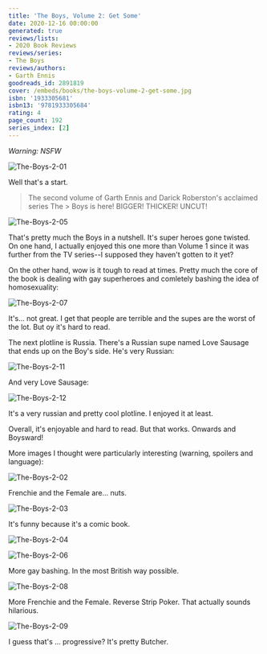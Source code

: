 ```yaml
---
title: 'The Boys, Volume 2: Get Some'
date: 2020-12-16 00:00:00
generated: true
reviews/lists:
- 2020 Book Reviews
reviews/series:
- The Boys
reviews/authors:
- Garth Ennis
goodreads_id: 2891819
cover: /embeds/books/the-boys-volume-2-get-some.jpg
isbn: '1933305681'
isbn13: '9781933305684'
rating: 4
page_count: 192
series_index: [2]
---
```

*Warning: NSFW*  

![The-Boys-2-01](/embeds/books/attachments/the-boys-2-01.jpg)  

<!--more-->

Well that's a start.  

> The second volume of Garth Ennis and Darick Roberston's acclaimed series The > Boys is here! BIGGER! THICKER! UNCUT!  

![The-Boys-2-05](/embeds/books/attachments/the-boys-2-05.jpg)  

That's pretty much the Boys in a nutshell. It's super heroes gone twisted. On one hand, I actually enjoyed this one more than Volume 1 since it was further from the TV series--I supposed they haven't gotten to it yet?  

On the other hand, wow is it tough to read at times. Pretty much the core of the book is dealing with gay superheroes and comletely bashing the idea of homosexuality:  

![The-Boys-2-07](/embeds/books/attachments/the-boys-2-07.jpg)  

It's... not great. I get that people are terrible and the supes are the worst of the lot. But oy it's hard to read.  

The next plotline is Russia. There's a Russian supe named Love Sausage that ends up on the Boy's side. He's very Russian:  

![The-Boys-2-11](/embeds/books/attachments/the-boys-2-11.jpg)  

And very Love Sausage:  

![The-Boys-2-12](/embeds/books/attachments/the-boys-2-12.jpg)  

It's a very russian and pretty cool plotline. I enjoyed it at least.  

Overall, it's enjoyable and hard to read. But that works. Onwards and Boysward!  

More images I thought were particularly interesting (warning, spoilers and language):  

![The-Boys-2-02](/embeds/books/attachments/the-boys-2-02.jpg)  

Frenchie and the Female are... nuts.  

![The-Boys-2-03](/embeds/books/attachments/the-boys-2-03.jpg)  

It's funny because it's a comic book.  

![The-Boys-2-04](/embeds/books/attachments/the-boys-2-04.jpg)  

![The-Boys-2-06](/embeds/books/attachments/the-boys-2-06.jpg)  

More gay bashing. In the most British way possible.  

![The-Boys-2-08](/embeds/books/attachments/the-boys-2-08.jpg)  

More Frenchie and the Female. Reverse Strip Poker. That actually sounds hilarious.  

![The-Boys-2-09](/embeds/books/attachments/the-boys-2-09.jpg)  

I guess that's ... progressive? It's pretty Butcher.